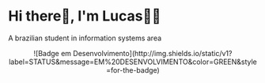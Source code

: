 # Hi there👋, I'm Lucas🙋‍♂️
A brazilian student in information systems area </br>
<p align="center">
![Badge em Desenvolvimento](http://img.shields.io/static/v1?label=STATUS&message=EM%20DESENVOLVIMENTO&color=GREEN&style=for-the-badge)
</p>
